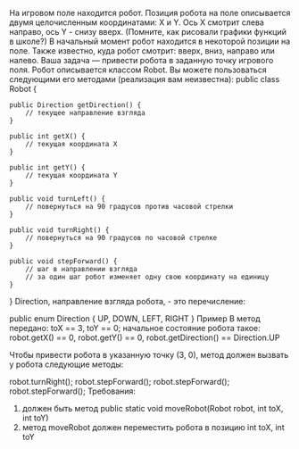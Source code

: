 На игровом поле находится робот. 
Позиция робота на поле описывается двумя целочисленным координатами: X и Y. 
Ось X смотрит слева направо, ось Y - снизу вверх. (Помните, как рисовали графики функций в школе?)
В начальный момент робот находится в некоторой позиции на поле. Также известно, куда робот смотрит: 
вверх, вниз, направо или налево. Ваша задача — привести робота в заданную точку игрового поля.
Робот описывается классом Robot. Вы можете пользоваться следующими его методами (реализация вам неизвестна):
public class Robot {

    public Direction getDirection() {
        // текущее направление взгляда
    }

    public int getX() {
        // текущая координата X
    }

    public int getY() {
        // текущая координата Y
    }

    public void turnLeft() {
        // повернуться на 90 градусов против часовой стрелки
    }

    public void turnRight() {
        // повернуться на 90 градусов по часовой стрелке
    }

    public void stepForward() {
        // шаг в направлении взгляда
        // за один шаг робот изменяет одну свою координату на единицу
    }
}
Direction, направление взгляда робота, - это перечисление:

public enum Direction {
UP,
DOWN,
LEFT,
RIGHT
}
Пример
В метод передано: toX == 3, toY == 0; начальное состояние робота такое: robot.getX() == 0, robot.getY() == 0, robot.getDirection() == Direction.UP

Чтобы привести робота в указанную точку (3, 0), метод должен вызвать у робота следующие методы:

robot.turnRight();
robot.stepForward();
robot.stepForward();
robot.stepForward();
Требования:
1. должен быть метод public static void moveRobot(Robot robot, int toX, int toY)
2. метод moveRobot должен переместить робота в позицию int toX, int toY